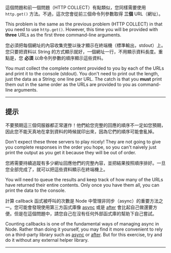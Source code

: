 這個問題和前一個問題（HTTP COLLECT）有點類似，您同樣需要使用 `http.get()` 方法。不過，這次您會從前三個命令列參數取得 **三個** URL（網址）。

This problem is the same as the previous problem (HTTP COLLECT) in that you need to use `http.get()`. However, this time you will be provided with **three** URLs as the first three command-line arguments.

您必須把每個網址的內容收集完整以後才顯示在終端機（標準輸出，stdout）上。您只要把資料以 String 的方式顯示就好，一個網址一行，不用顯示資料長度。重點是，您 **必須** 以命令列參數的順序顯示這些資料。

You must collect the complete content provided to you by each of the URLs and print it to the console (stdout). You don't need to print out the length, just the data as a String; one line per URL. The catch is that you **must** print them out in the same order as the URLs are provided to you as command-line arguments.

----------------------------------------------------------------------
## 提示

不要預期這三個伺服器都正常運作！他們給您完整的回應的順序不一定如您預期，因此您不能天真地在拿到資料的時候就印出來，因為它們的順序可能會亂掉。

Don't expect these three servers to play nicely! They are not going to give you complete responses in the order you hope, so you can't naively just print the output as you get it because they will be out of order.

您將需要持續追蹤有多少網址回應他們的完整內容，並把結果按照順序排好。一旦您全部完成了，就可以把這些資料顯示在終端機上。

You will need to queue the results and keep track of how many of the URLs have returned their entire contents. Only once you have them all, you can print the data to the console.

計算 callback 函式被呼叫的次數是 Node 中管理非同步（async）的重要方法之一。您可能會發現使用第三方函式庫像 [async](http://npm.im/async) 或是 [after](http://npm.im/after) 會比起自己做還要方便。但是在這個問題中，請您自己在沒有任何外部函式庫的幫助下自己嘗試。

Counting callbacks is one of the fundamental ways of managing async in Node. Rather than doing it yourself, you may find it more convenient to rely on a third-party library such as [async](http://npm.im/async) or [after](http://npm.im/after). But for this exercise, try and do it without any external helper library.

----------------------------------------------------------------------
